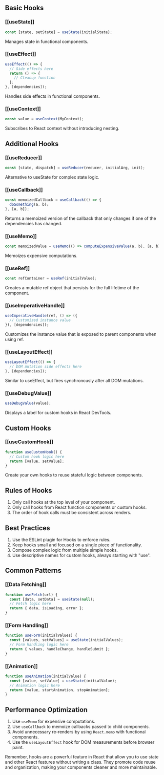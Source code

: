 ## Basic Hooks

### [[useState]]
```javascript
const [state, setState] = useState(initialState);
```
Manages state in functional components.

### [[useEffect]]
```javascript
useEffect(() => {
  // Side effects here
  return () => {
    // Cleanup function
  };
}, [dependencies]);
```
Handles side effects in functional components.

### [[useContext]]
```javascript
const value = useContext(MyContext);
```
Subscribes to React context without introducing nesting.

## Additional Hooks

### [[useReducer]]
```javascript
const [state, dispatch] = useReducer(reducer, initialArg, init);
```
Alternative to useState for complex state logic.

### [[useCallback]]
```javascript
const memoizedCallback = useCallback(() => {
  doSomething(a, b);
}, [a, b]);
```
Returns a memoized version of the callback that only changes if one of the dependencies has changed.

### [[useMemo]]
```javascript
const memoizedValue = useMemo(() => computeExpensiveValue(a, b), [a, b]);
```
Memoizes expensive computations.

### [[useRef]]
```javascript
const refContainer = useRef(initialValue);
```
Creates a mutable ref object that persists for the full lifetime of the component.

### [[useImperativeHandle]]
```javascript
useImperativeHandle(ref, () => ({
  // Customized instance value
}), [dependencies]);
```
Customizes the instance value that is exposed to parent components when using ref.

### [[useLayoutEffect]]
```javascript
useLayoutEffect(() => {
  // DOM mutation side effects here
}, [dependencies]);
```
Similar to useEffect, but fires synchronously after all DOM mutations.

### [[useDebugValue]]
```javascript
useDebugValue(value);
```
Displays a label for custom hooks in React DevTools.

## Custom Hooks

### [[useCustomHook]]
```javascript
function useCustomHook() {
  // Custom hook logic here
  return [value, setValue];
}
```
Create your own hooks to reuse stateful logic between components.

## Rules of Hooks

1. Only call hooks at the top level of your component.
2. Only call hooks from React function components or custom hooks.
3. The order of hook calls must be consistent across renders.

## Best Practices

1. Use the ESLint plugin for Hooks to enforce rules.
2. Keep hooks small and focused on a single piece of functionality.
3. Compose complex logic from multiple simple hooks.
4. Use descriptive names for custom hooks, always starting with "use".

## Common Patterns

### [[Data Fetching]]
```javascript
function useFetch(url) {
  const [data, setData] = useState(null);
  // Fetch logic here
  return { data, isLoading, error };
}
```

### [[Form Handling]]
```javascript
function useForm(initialValues) {
  const [values, setValues] = useState(initialValues);
  // Form handling logic here
  return { values, handleChange, handleSubmit };
}
```

### [[Animation]]
```javascript
function useAnimation(initialValue) {
  const [value, setValue] = useState(initialValue);
  // Animation logic here
  return [value, startAnimation, stopAnimation];
}
```

## Performance Optimization

1. Use `useMemo` for expensive computations.
2. Use `useCallback` to memoize callbacks passed to child components.
3. Avoid unnecessary re-renders by using `React.memo` with functional components.
4. Use the `useLayoutEffect` hook for DOM measurements before browser paint.

Remember, hooks are a powerful feature in React that allow you to use state and other React features without writing a class. They promote code reuse and organization, making your components cleaner and more maintainable.